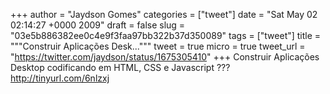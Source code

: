 
+++
author = "Jaydson Gomes"
categories = ["tweet"]
date = "Sat May 02 02:14:27 +0000 2009"
draft = false
slug = "03e5b886382ee0c4e9f3faa97bb322b37d350089"
tags = ["tweet"]
title = """Construir Aplicações Desk..."""
tweet = true
micro = true
tweet_url = "https://twitter.com/jaydson/status/1675305410"
+++
Construir Aplicações Desktop codificando em HTML, CSS e Javascript ??? http://tinyurl.com/6nlzxj
